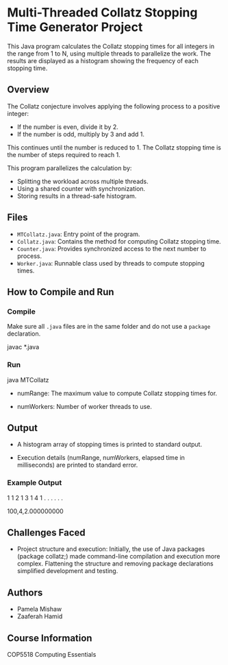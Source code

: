 # Multi-Threaded Collatz Stopping Time Generator Project
This Java program calculates the Collatz stopping times for all integers in the range from 1 to N, using multiple threads to parallelize the work. The results are displayed as a histogram showing the frequency of each stopping time.

## Overview

The Collatz conjecture involves applying the following process to a positive integer:

- If the number is even, divide it by 2.
- If the number is odd, multiply by 3 and add 1.

This continues until the number is reduced to 1. The Collatz stopping time is the number of steps required to reach 1.

This program parallelizes the calculation by:
- Splitting the workload across multiple threads.
- Using a shared counter with synchronization.
- Storing results in a thread-safe histogram.

## Files

- `MTCollatz.java`: Entry point of the program.
- `Collatz.java`: Contains the method for computing Collatz stopping time.
- `Counter.java`: Provides synchronized access to the next number to process.
- `Worker.java`: Runnable class used by threads to compute stopping times.

## How to Compile and Run

### Compile

Make sure all `.java` files are in the same folder and do not use a `package` declaration.

javac *.java

### Run

java MTCollatz <numRange> <numWorkers>

- numRange: The maximum value to compute Collatz stopping times for.

- numWorkers: Number of worker threads to use.

## Output
- A histogram array of stopping times is printed to standard output.

- Execution details (numRange, numWorkers, elapsed time in milliseconds) are printed to standard error.

### Example Output

1 1
2 1
3 1
4 1
. .
. .
. .

100,4,2.000000000

## Challenges Faced

- Project structure and execution: Initially, the use of Java packages (package collatz;) made command-line compilation and execution more complex. Flattening the structure and removing package declarations simplified development and testing.

## Authors
- Pamela Mishaw
- Zaaferah Hamid

## Course Information
COP5518 Computing Essentials
